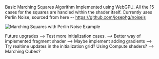 Basic Marching Squares Algorithm Implemented using WebGPU. 
All the 15 cases for the squares are handled within the shader itself. 
Currently uses Perlin Noise, sourced from here -- https://github.com/josephg/noisejs

![Marching Squares with Perlin Noise Example](MarchingCubes.png)


Future upgrades --> Test more initialization cases. 
                --> Better way of implemented fragment shader --> Maybe implement adding gradients
                --> Try realtime updates in the initialization grid? Using Compute shaders?
                --> Marching Cubes?
                
